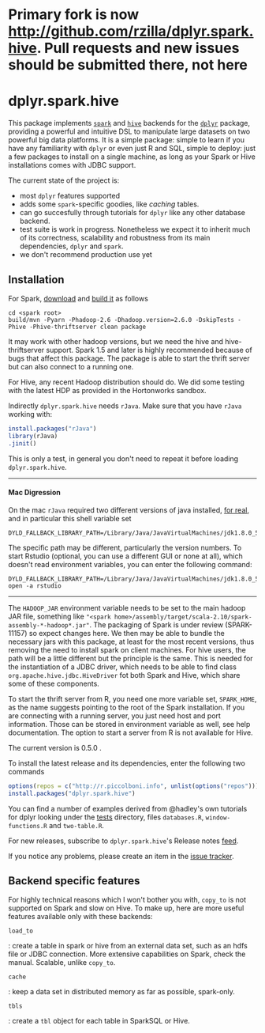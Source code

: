 # Primary fork is now http://github.com/rzilla/dplyr.spark.hive. Pull requests and new issues should be submitted there, not here

# dplyr.spark.hive

This package implements [`spark`](http://spark.apache.org/) and [`hive`](http://hive.apache.org) backends for the [`dplyr`](http://github.com/hadley/dplyr) package, providing a powerful and intuitive DSL to manipulate large datasets on two powerful big data platforms. It is a simple package: simple to learn if you have any familiarity with `dplyr` or even just R and SQL, simple to deploy: just a few packages to install on a single machine, as long as your Spark or Hive installations comes with JDBC support.

The current state of the project is:

 - most `dplyr` features supported
 - adds some `spark`-specific goodies, like *caching* tables.
 - can go succesfully through tutorials for `dplyr` like any other database backend. 
 - test suite is work in progress. Nonetheless we expect it to inherit much of its correctness, scalability and robustness from its main dependencies, `dplyr` and `spark`.
 - we don't recommend production use yet

## Installation

For Spark, [download](https://spark.apache.org/downloads.html) and [build it](https://spark.apache.org/docs/latest/building-spark.html) as follows

```
cd <spark root>
build/mvn -Pyarn -Phadoop-2.6 -Dhadoop.version=2.6.0 -DskipTests -Phive -Phive-thriftserver clean package
```

It may work with other hadoop versions, but we need the hive and hive-thriftserver support. Spark 1.5 and later is highly recommended because of bugs that affect this package. The package is able to start the thrift server but can also connect to a running one.

For Hive, any recent Hadoop distribution should do. We did some testing with the latest HDP as provided in the Hortonworks sandbox.

Indirectly `dplyr.spark.hive` needs `rJava`. Make sure that you have `rJava` working with:


```r
install.packages("rJava")
library(rJava)
.jinit()
```

This is only a test, in general you don't need to repeat it before loading `dplyr.spark.hive`.

----------------

#### Mac Digression

On the mac `rJava` required two different versions of java installed, [for real](http://andrewgoldstone.com/blog/2015/02/03/rjava/), and in particular this shell variable set

```
DYLD_FALLBACK_LIBRARY_PATH=/Library/Java/JavaVirtualMachines/jdk1.8.0_51.jdk/Contents/Home/jre/lib/server/
```
The specific path may be different, particularly the version numbers. To start Rstudio (optional, you can use a different GUI or none at all), which doesn't read environment variables, you can enter the following command:
```
DYLD_FALLBACK_LIBRARY_PATH=/Library/Java/JavaVirtualMachines/jdk1.8.0_51.jdk/Contents/Home/jre/lib/server/ open -a rstudio
```

----------------


The `HADOOP_JAR` environment variable needs to be set to the main hadoop JAR file, something like `"<spark home>/assembly/target/scala-2.10/spark-assembly-*-hadoop*.jar"`. The packaging of Spark is under review (SPARK-11157) so expect changes here. We then may be able to bundle the necessary jars with this package, at least for the most recent versions, thus removing the need to install spark on client machines. For hive users, the path will be a little different but the principle is the same. This is needed for the instantiation of  a JDBC driver, which needs to be able to find class `org.apache.hive.jdbc.HiveDriver` fot both Spark and Hive, which share some of these components.

To start the thrift server from R, you need one more variable set, `SPARK_HOME`, as the name suggests pointing to the root of the Spark installation. If you are connecting with a running server, you just need host and port information. Those can be stored in environment variable as well, see help documentation. The option to start a server from R is not available for Hive.



The current version is 0.5.0 .

To install the latest release and its dependencies, enter the following two commands


```r
options(repos = c("http://r.piccolboni.info", unlist(options("repos"))))
install.packages("dplyr.spark.hive")
```

You can find a number of examples derived from @hadley's own tutorials for dplyr looking under the [tests](https://github.com/piccolbo/dplyr.spark.hive/tree/master/pkg/tests) directory, files `databases.R`, `window-functions.R` and `two-table.R`.

For new releases, subscribe to `dplyr.spark.hive`'s Release notes [feed](https://github.com/piccolbo/dplyr.spark.hive/releases.atom).

If you notice any problems, please create an item in the [issue tracker](http://github.com/piccolbo/dplyr.spark.hive/issues).


## Backend specific features

For highly technical reasons which I won't bother you with, `copy_to` is not supported on Spark and slow on Hive. To make up, here are  more useful features available only with these backends:

`load_to`

:    create a table in spark or hive from an external data set, such as an hdfs file or JDBC connection. More extensive capabilities on Spark, check the manual. Scalable, unlike `copy_to`.

`cache`

:    keep a data set in distributed memory as far as possible, spark-only.

`tbls`

:    create a `tbl` object for each table in SparkSQL or Hive.


